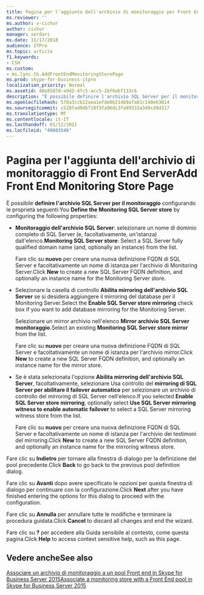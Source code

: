```yaml
---
title: Pagina per l'aggiunta dell'archivio di monitoraggio per Front End Server
ms.reviewer: ''
ms.author: v-cichur
author: cichur
manager: serdars
ms.date: 11/17/2018
audience: ITPro
ms.topic: article
f1.keywords:
- CSH
ms.custom:
- ms.lync.tb.AddFrontEndMonitoringStorePage
ms.prod: skype-for-business-itpro
localization_priority: Normal
ms.assetid: 48e8587d-a9d2-4fc5-acc5-2bf0abf133c6
description: "È possibile definire l'archivio SQL Server per il monitoraggio configurando le proprietà seguenti:"
ms.openlocfilehash: 5f8a3ccb22aea1efde0b214b9afa61c140e63014
ms.sourcegitcommit: c528fad9db719f3fa96dc3fa99332a349cd9d317
ms.translationtype: MT
ms.contentlocale: it-IT
ms.lasthandoff: 01/12/2021
ms.locfileid: "49803546"
---
```

# <a name="add-front-end-monitoring-store-page"></a><span data-ttu-id="98d92-103">Pagina per l'aggiunta dell'archivio di monitoraggio di Front End Server</span><span class="sxs-lookup"><span data-stu-id="98d92-103">Add Front End Monitoring Store Page</span></span>
 
<span data-ttu-id="98d92-104">È possibile **definire l'archivio SQL Server per il monitoraggio** configurando le proprietà seguenti:</span><span class="sxs-lookup"><span data-stu-id="98d92-104">You **Define the Monitoring SQL Server store** by configuring the following properties:</span></span>
  
- <span data-ttu-id="98d92-105">**Monitoraggio dell'archivio SQL Server**: selezionare un nome di dominio completo di SQL Server (e, facoltativamente, un'istanza) dall'elenco.</span><span class="sxs-lookup"><span data-stu-id="98d92-105">**Monitoring SQL Server store**: Select a SQL Server fully qualified domain name (and, optionally an instance) from the list.</span></span>
    
    <span data-ttu-id="98d92-106">Fare clic su **nuovo** per creare una nuova definizione FQDN di SQL Server e facoltativamente un nome di istanza per l'archivio di Monitoring Server.</span><span class="sxs-lookup"><span data-stu-id="98d92-106">Click **New** to create a new SQL Server FQDN definition, and optionally an instance name for the Monitoring Server store.</span></span>
    
- <span data-ttu-id="98d92-107">Selezionare la casella di controllo **Abilita mirroring dell'archivio SQL Server** se si desidera aggiungere il mirroring del database per il Monitoring Server.</span><span class="sxs-lookup"><span data-stu-id="98d92-107">Select the **Enable SQL Server store mirroring** check box if you want to add database mirroring for the Monitoring Server.</span></span>
    
    <span data-ttu-id="98d92-108">Selezionare un mirror archivio nell'elenco **Mirror archivio SQL Server monitoraggio**.</span><span class="sxs-lookup"><span data-stu-id="98d92-108">Select an existing **Monitoring SQL Server store mirror** from the list.</span></span>
    
    <span data-ttu-id="98d92-109">Fare clic su **nuovo** per creare una nuova definizione FQDN di SQL Server e facoltativamente un nome di istanza per l'archivio mirror.</span><span class="sxs-lookup"><span data-stu-id="98d92-109">Click **New** to create a new SQL Server FQDN definition, and optionally an instance name for the mirror store.</span></span>
    
- <span data-ttu-id="98d92-110">Se è stata selezionata l'opzione **Abilita mirroring dell'archivio SQL Server**, facoltativamente, selezionare Usa controllo del **mirroring di SQL Server per abilitare il failover automatico** per selezionare un archivio di controllo del mirroring di SQL Server nell'elenco.</span><span class="sxs-lookup"><span data-stu-id="98d92-110">If you selected **Enable SQL Server store mirroring**, optionally select **Use SQL Server mirroring witness to enable automatic failover** to select a SQL Server mirroring witness store from the list.</span></span>
    
    <span data-ttu-id="98d92-111">Fare clic su **nuovo** per creare una nuova definizione FQDN di SQL Server e facoltativamente un nome di istanza per l'archivio dei testimoni del mirroring.</span><span class="sxs-lookup"><span data-stu-id="98d92-111">Click **New** to create a new SQL Server FQDN definition, and optionally an instance name for the mirroring witness store.</span></span>
    
<span data-ttu-id="98d92-112">Fare clic su **Indietro** per tornare alla finestra di dialogo per la definizione del pool precedente.</span><span class="sxs-lookup"><span data-stu-id="98d92-112">Click **Back** to go back to the previous pool definition dialog.</span></span>
  
<span data-ttu-id="98d92-113">Fare clic su **Avanti** dopo avere specificato le opzioni per questa finestra di dialogo per continuare con la configurazione.</span><span class="sxs-lookup"><span data-stu-id="98d92-113">Click **Next** after you have finished entering the options for this dialog to proceed with the configuration.</span></span>
  
<span data-ttu-id="98d92-114">Fare clic su **Annulla** per annullare tutte le modifiche e terminare la procedura guidata.</span><span class="sxs-lookup"><span data-stu-id="98d92-114">Click **Cancel** to discard all changes and end the wizard.</span></span>
  
<span data-ttu-id="98d92-115">Fare clic su **?** per accedere alla Guida sensibile al contesto, come questa pagina.</span><span class="sxs-lookup"><span data-stu-id="98d92-115">Click **Help** to access context sensitive help, such as this page.</span></span>
  
## <a name="see-also"></a><span data-ttu-id="98d92-116">Vedere anche</span><span class="sxs-lookup"><span data-stu-id="98d92-116">See also</span></span>

[<span data-ttu-id="98d92-117">Associare un archivio di monitoraggio a un pool Front end in Skype for Business Server 2015</span><span class="sxs-lookup"><span data-stu-id="98d92-117">Associate a monitoring store with a Front End pool in Skype for Business Server 2015</span></span>](../../deploy/deploy-monitoring/associate-a-monitoring-store.md)

